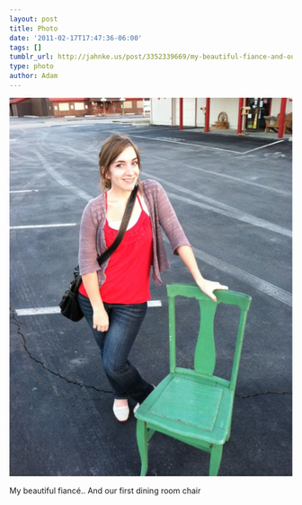 ```yaml
---
layout: post
title: Photo
date: '2011-02-17T17:47:36-06:00'
tags: []
tumblr_url: http://jahnke.us/post/3352339669/my-beautiful-fiance-and-our-first-dining-room
type: photo
author: Adam
---
```


![](/media/tumblr_lgscriA6W21qga9s2o1_1280.jpg)

My beautiful fiancé.. And our first dining room chair
